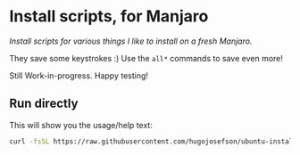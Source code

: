 # Install scripts, for Manjaro

_Install scripts for various things I like to install on a fresh Manjaro._

They save some keystrokes :) Use the `all*` commands to save even more!

Still Work-in-progress. Happy testing!

## Run directly

This will show you the usage/help text:

```bash
curl -fsSL https://raw.githubusercontent.com/hugojosefson/ubuntu-install-scripts/manjaro-wip/src/cli.ts | sudo sh -s --
```

